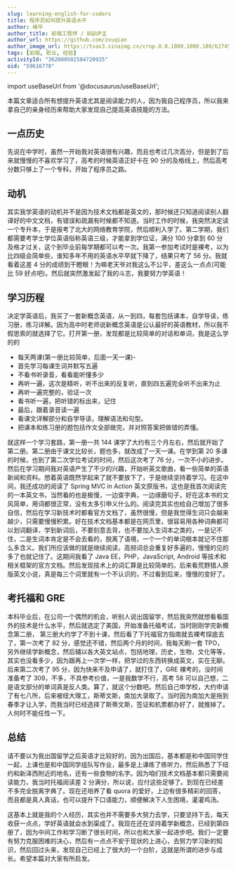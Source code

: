 ```yaml
---
slug: learning-english-for-coders
title: 程序员如何提升英语水平
author: 峰华
author_title: 前端工程师 / B站UP主
author_url: https://github.com/zxuqian
author_image_url: https://tvax3.sinaimg.cn/crop.0.0.1080.1080.180/b2745d44ly8g8s4muqeggj20u00u0n0k.jpg?KID=imgbed,tva&Expires=1582389585&ssig=EvXmyu%2FXsX
tags: [前端, 职业, 经验]
activityId: "362000502504720925"
oid: "59616778"
---
```


import useBaseUrl from '@docusaurus/useBaseUrl';

本篇文章适合所有想提升英语尤其是阅读能力的人，因为我自己程序员，所以我来拿自己的亲身经历来帮助大家发现自己提高英语技能的方法。

## 一点历史

先说在中学时，虽然一开始我对英语很有兴趣，而且也考过几次高分，但是到了后来就慢慢的不喜欢学习了，高考的时候英语正好卡在 90 分的及格线上，然后高考分数只够上了一个专科，开始了程序员之路。

## 动机

其实我学英语的动机并不是因为技术文档都是英文的，那时候还只知道阅读别人翻译好的中文文档，有错误和疏漏有时候都不知道。当时工作的时候，我突然决定读一个专升本，于是报考了北大的网络教育学院，然后顺利入学了。第二学期，我们都需要考学士学位英语俗称英语三级，才能拿到学位证，满分 100 分拿到 60 分及格才过关，这个到毕业前每学期都可以考一次。我第一参加考试时是裸考，以为比四级会简单些，谁知多年不用的英语水平早就下降了，结果只考了 56 分。我就看着这差 4 分的成绩到干瞪眼！为嘛老天爷对我这么不公平，差这么一点点(可能比 59 好点吧)。然后就突然激发起了我的斗志，我要努力学英语！

<!-- truncate -->

## 学习历程

决定学英语后，我买了一套新概念英语，从一到四，每套包括课本，自学导读，练习册，练习详解。因为高中时老师说新概念英语是公认最好的英语教材，所以我不假思索的就选择了它。打开第一册，发现都是比较简单的对话和单词，我是这么学的的

- 每天两课(第一册比较简单，后面一天一课)-
- 首先学习每课生词并默写五遍
- 不看书听录音，看看能听懂多少
- 再听一遍，这次是精听，听不出来的反复听，直到四五遍完全听不出来为止
- 再听一遍完整的，验证一次
- 看书听一遍，把听错的标出来，记住
- 最后，跟着录音读一遍
- 看课文详解部分和自学导读，理解语法和句型。
- 把课本和练习册的题包括作文全部做完，并对照答案把做错的弄懂。

就这样一个学习套路，第一册一共 144 课学了大约有三个月左右，然后就开始了第二册。第二册由于课文比较长，题也多，就改成了一天一课。在学到第 20 多课的时候，也到了第二次学位考试的时间，然后这次考了 76 分，一次不小的进步。然后在学习期间我对英语产生了不少的兴趣，开始听英文歌曲，看一些简单的英语新闻和资料。想着英语既然学起来了就不要放下了，于是继续坚持着学习。在这中间，我还成功的阅读了 Spring MVC in Action 英文原版书，这也是我首次阅读完的一本英文书，当然看的也是极慢，一边查字典，一边琢磨句子，好在这本书的文风简单，用词都很正常，没有太多引申义什么的。阅读完其实也给自己增加了很多自信，然后在学习新技术时都看官方文档了，虽然很慢，但是我觉得生词只会越来越少，只需要慢慢积累。好在技术文档基本都是在网页里，很容易用各种词典都可以划词翻译，学到新词后，不要刻意去背，也不要加入生词本之类的，一是记不住，二是生词本肯定是不会去看的，脱离了语境，一个一个的单词根本就记不住那么多含义。我们所应该做的就是继续阅读，高频词总会重复好多遍的，慢慢的见的多了也就记住了。这期间我看了 Java EE，PHP，JavaScript, Android 等技术和相关框架的官方文档。然后发现技术上的词汇算是比较简单的。后来看荒野猎人原版英文小说，真是每三个词里就有一个不认识的，不过看到后来，慢慢的变好了。

## 考托福和 GRE

本科毕业后，在公司一个偶然的机会，听别人说出国留学，然后我突然就想看看国外的技术是什么水平，然后就选定了美国，开始准备托福考试，当时刚刚学完新概念第二册， 第三册大约学了不到十课，然后看了下托福官方指南就去裸考探底去了，第一次考了 82 分，感觉还不错，然后两个月的时间，我每天刷一套 TPO，另外继续学新概念，然后辅以各大英文站点，包括地理，历史，生物，文化等等，其实也没看多少，因为跟再上一次学一样，把学过的东西转换成英文，实在无聊。后来第二次考了 95 分，因为快来不及申请了，就打住了，GRE 裸考的，没时间准备考了 309，不多，不具参考价值，一是我数学不行，高考 58 可以自己想，二是语文部分的单词真是反人类。算了，就这个分数吧。然后自己申学校，大约申请了有七八所，后来被纽大理工，斯蒂文斯，南加大录取了。当时因为南加大是拖到春季才让入学，而我当时已经选择了斯蒂文斯，签证和机票都办好了，就推掉了。人何时不能任性一下。

## 总结

请不要以为我出国留学之后英语才比较好的，因为出国后，基本都是和中国同学住一起，上课也是和中国同学组队写作业，最多是上课练了练听力，然后熟悉了下纽约和新泽西附近的地名，还有一些食物的名字。因为咱们技术文档基本都只需要阅读能力，我当时托福阅读差 2 分满分，所以说，应付这些足够了。到现在已经差不多完全脱离字典了。现在还培养了看 quora 的爱好，上边有很多精彩的回答，而且都是真人真话，也可以提升下口语能力，顺便解决下人生困境，灌灌鸡汤。

这基本上就是我的个人经历，其实也并不需要多大努力去学，只要坚持下去，每天收获一点点，学好英语就会水到渠成了。我现在还在坚持着学新概念，已经到第四册了，因为中间工作和学习断了很长时间，所以也和大家一起进步吧。我们一定要有努力克服困难的决心，然后有一点点不安于现状的上进心，去努力学习新的知识，然后回过头来，发现自己已经上了很大的一个台阶，这就是所谓的进步与成长。希望本篇对大家有所启发。

